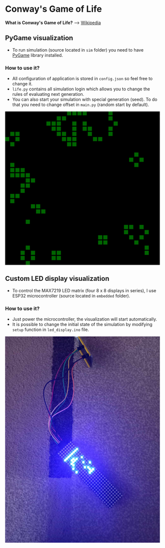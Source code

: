 # Conway's Game of Life

**What is Conway's Game of Life?** --> [Wikipedia](https://en.wikipedia.org/wiki/Conway's_Game_of_Life)

## PyGame visualization

- To run simulation (source located in `sim` folder) you need to have [PyGame](https://www.pygame.org/news) library installed.

### How to use it?
- All configuration of application is stored in `config.json` so feel free to change it.
- `life.py` contains all simulation login which allows you to change the rules of evaluating next generation.
- You can also start your simulation with special generation (seed). To do that you need to change offset in `main.py` (random start by default).

![sim_example](./showcase.png)

## Custom LED display visualization

- To control the MAX7219 LED matrix (four 8 x 8 displays in series), I use ESP32 microcontroller (source located in `embedded` folder).

### How to use it?
- Just power the microcontroller, the visualization will start automatically.
- It is possible to change the initial state of the simulation by modifying `setup` function in `led_display.ino` file.

![esp_example](./esp.jpg)
